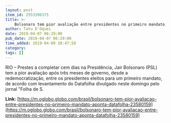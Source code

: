 ```yaml
---
layout: post
item_id: 2553396375
title: >-
    Bolsonaro tem pior avaliação entre presidentes no primeiro mandato, aponta Datafolha
author: Tatu D'Oquei
date: 2019-04-07 06:29:00
pub_date: 2019-04-07 06:29:00
time_added: 2019-04-09 18:47:50
category: 
tags: []
---
```


RIO – Prestes a completar cem dias na Presidência, Jair Bolsonaro (PSL) tem a pior avaliação após três meses de governo, desde a redemocratização, entre os presidentes eleitos para um primeiro mandato, de acordo com levantamento do Datafolha divulgado neste domingo pelo jornal "Folha de S.

**Link:** [https://m.oglobo.globo.com/brasil/bolsonaro-tem-pior-avaliacao-entre-presidentes-no-primeiro-mandato-aponta-datafolha-23580159](https://m.oglobo.globo.com/brasil/bolsonaro-tem-pior-avaliacao-entre-presidentes-no-primeiro-mandato-aponta-datafolha-23580159)

